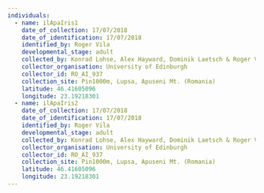 ```yaml
---
individuals:
  - name: ilApaIris1
    date_of_collection: 17/07/2018
    date_of_identification: 17/07/2018
    identified_by: Roger Vila
    developmental_stage: adult
    collected_by: Konrad Lohse, Alex Hayward, Dominik Laetsch & Roger Vila
    collector_organisation: University of Edinburgh
    collector_id: RO_AI_937
    collection_site: Pin1000m, Lupsa, Apuseni Mt. (Romania)
    latitude: 46.41605096
    longitude: 23.19218301
  - name: ilApaIris2
    date_of_collection: 17/07/2018
    date_of_identification: 17/07/2018
    identified_by: Roger Vila
    developmental_stage: adult
    collected_by: Konrad Lohse, Alex Hayward, Dominik Laetsch & Roger Vila
    collector_organisation: University of Edinburgh
    collector_id: RO_AI_937
    collection_site: Pin1000m, Lupsa, Apuseni Mt. (Romania)
    latitude: 46.41605096
    longitude: 23.19218301
---
```

